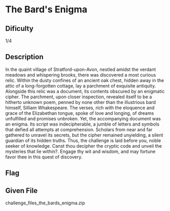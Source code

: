 # The Bard's Enigma

## Dificulty
1/4

## Description
In the quaint village of Stratford-upon-Avon, nestled amidst the verdant meadows and whispering brooks, there was discovered a most curious relic. Within the dusty confines of an ancient oak chest, hidden away in the attic of a long-forgotten cottage, lay a parchment of exquisite antiquity. Alongside this relic was a document, its contents obscured by an enigmatic cipher.
The parchment, upon closer inspection, revealed itself to be a hitherto unknown poem, penned by none other than the illustrious bard himself, Silliam Whakespeare. The verses, rich with the eloquence and grace of the Elizabethan tongue, spoke of love and longing, of dreams unfulfilled and promises unbroken.
Yet, the accompanying document was an enigma. Its script was indecipherable, a jumble of letters and symbols that defied all attempts at comprehension. Scholars from near and far gathered to unravel its secrets, but the cipher remained unyielding, a silent guardian of its hidden truths.
Thus, the challenge is laid before you, noble seeker of knowledge. Canst thou decipher the cryptic code and unveil the mysteries that lie within?. Engage thy wit and wisdom, and may fortune favor thee in this quest of discovery.

## Flag

## Given File
challenge_files_the_bards_enigma.zip